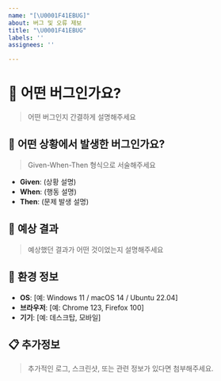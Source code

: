 ```yaml
---
name: "[\U0001F41EBUG]"
about: 버그 및 오류 제보
title: "\U0001F41EBUG"
labels: ''
assignees: ''

---
```


# 🐞 어떤 버그인가요?
> 어떤 버그인지 간결하게 설명해주세요


## 📝 어떤 상황에서 발생한 버그인가요?
> Given-When-Then 형식으로 서술해주세요

- **Given**: (상황 설명)
- **When**: (행동 설명)
- **Then**: (문제 발생 설명)

## 🎯 예상 결과
> 예상했던 결과가 어떤 것이었는지 설명해주세요

## 🌱 환경 정보
- **OS**: [예: Windows 11 / macOS 14 / Ubuntu 22.04]
- **브라우저**: [예: Chrome 123, Firefox 100]
- **기기**: [예: 데스크탑, 모바일]

## 📋 추가정보
> 추가적인 로그, 스크린샷, 또는 관련 정보가 있다면 첨부해주세요.
